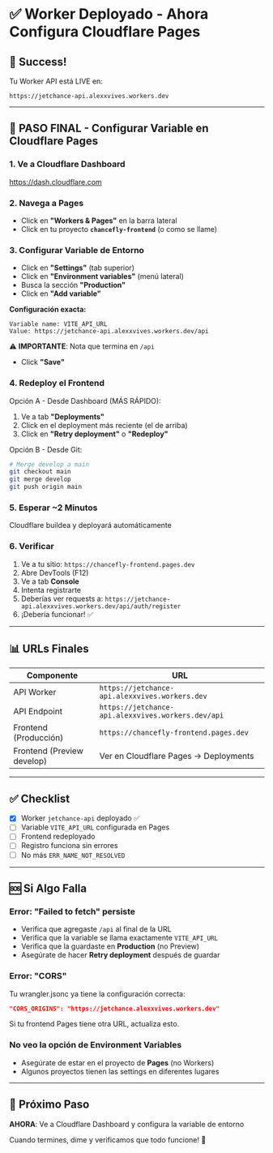# ✅ Worker Deployado - Ahora Configura Cloudflare Pages

## 🎉 Success!

Tu Worker API está LIVE en:
```
https://jetchance-api.alexxvives.workers.dev
```

---

## 🚨 PASO FINAL - Configurar Variable en Cloudflare Pages

### 1. Ve a Cloudflare Dashboard
https://dash.cloudflare.com

### 2. Navega a Pages
- Click en **"Workers & Pages"** en la barra lateral
- Click en tu proyecto **`chancefly-frontend`** (o como se llame)

### 3. Configurar Variable de Entorno
- Click en **"Settings"** (tab superior)
- Click en **"Environment variables"** (menú lateral)
- Busca la sección **"Production"**
- Click en **"Add variable"**

**Configuración exacta:**
```
Variable name: VITE_API_URL
Value: https://jetchance-api.alexxvives.workers.dev/api
```

⚠️ **IMPORTANTE**: Nota que termina en `/api`

- Click **"Save"**

### 4. Redeploy el Frontend

Opción A - Desde Dashboard (MÁS RÁPIDO):
1. Ve a tab **"Deployments"**
2. Click en el deployment más reciente (el de arriba)
3. Click en **"Retry deployment"** o **"Redeploy"**

Opción B - Desde Git:
```bash
# Merge develop a main
git checkout main
git merge develop
git push origin main
```

### 5. Esperar ~2 Minutos
Cloudflare buildea y deployará automáticamente

### 6. Verificar
1. Ve a tu sitio: `https://chancefly-frontend.pages.dev`
2. Abre DevTools (F12)
3. Ve a tab **Console**
4. Intenta registrarte
5. Deberías ver requests a: `https://jetchance-api.alexxvives.workers.dev/api/auth/register`
6. ¡Debería funcionar! ✅

---

## 📊 URLs Finales

| Componente | URL |
|------------|-----|
| API Worker | `https://jetchance-api.alexxvives.workers.dev` |
| API Endpoint | `https://jetchance-api.alexxvives.workers.dev/api` |
| Frontend (Producción) | `https://chancefly-frontend.pages.dev` |
| Frontend (Preview develop) | Ver en Cloudflare Pages → Deployments |

---

## ✅ Checklist

- [x] Worker `jetchance-api` deployado ✅
- [ ] Variable `VITE_API_URL` configurada en Pages
- [ ] Frontend redeployado
- [ ] Registro funciona sin errores
- [ ] No más `ERR_NAME_NOT_RESOLVED`

---

## 🆘 Si Algo Falla

### Error: "Failed to fetch" persiste
- Verifica que agregaste `/api` al final de la URL
- Verifica que la variable se llama exactamente `VITE_API_URL`
- Verifica que la guardaste en **Production** (no Preview)
- Asegúrate de hacer **Retry deployment** después de guardar

### Error: "CORS"
Tu wrangler.jsonc ya tiene la configuración correcta:
```json
"CORS_ORIGINS": "https://jetchance.alexxvives.workers.dev"
```
Si tu frontend Pages tiene otra URL, actualiza esto.

### No veo la opción de Environment Variables
- Asegúrate de estar en el proyecto de **Pages** (no Workers)
- Algunos proyectos tienen las settings en diferentes lugares

---

## 🎯 Próximo Paso

**AHORA**: Ve a Cloudflare Dashboard y configura la variable de entorno

Cuando termines, dime y verificamos que todo funcione! 🚀
